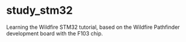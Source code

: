 # study_stm32
Learning the Wildfire STM32 tutorial, based on the Wildfire Pathfinder development board with the F103 chip.
